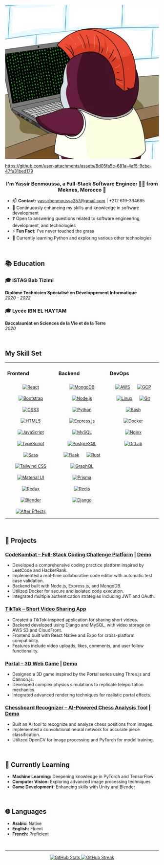 <div align="center">
  <img src="https://github.com/kratos606/kratos606/blob/main/giphy.webp" align="center" height="" width="600" />
</div>

https://github.com/user-attachments/assets/8d05fa5c-681a-4af5-9cbe-47fa31bed179

### <div align="center">I'm Yassir Benmoussa, a Full-Stack Software Engineer 👨‍💻 from Meknes, Morocco 🚀</div>  

- 📫 **Contact:** [yassirbenmoussa357@gmail.com](mailto:yassirbenmoussa357@gmail.com) | +212 619-334695
- 🌱 Continuously enhancing my skills and knowledge in software development
- ❓ Open to answering questions related to software engineering, development, and technologies
- ⚡ **Fun Fact:** I've never touched the grass
- 🧠 Currently learning Python and exploring various other technologies

<br/>

## 📚 Education

### 🎓 ISTAG Bab Tizimi
**Diplôme Technicien Spécialisé en Développement Informatique**  
*2020 - 2022*

### 🎓 Lycée IBN EL HAYTAM
**Baccalauréat en Sciences de la Vie et de la Terre**  
*2020*

<br/>

## My Skill Set  
<table><tr><td valign="top" width="33%">



### Frontend  
<div align="center">  
<a href="https://reactjs.org/" target="_blank"><img style="margin: 10px" src="https://profilinator.rishav.dev/skills-assets/react-original-wordmark.svg" alt="React" height="50" /></a>  
<a href="https://getbootstrap.com/docs/3.4/javascript/" target="_blank"><img style="margin: 10px" src="https://profilinator.rishav.dev/skills-assets/bootstrap-plain.svg" alt="Bootstrap" height="50" /></a>  
<a href="https://www.w3schools.com/css/" target="_blank"><img style="margin: 10px" src="https://profilinator.rishav.dev/skills-assets/css3-original-wordmark.svg" alt="CSS3" height="50" /></a>  
<a href="https://en.wikipedia.org/wiki/HTML5" target="_blank"><img style="margin: 10px" src="https://profilinator.rishav.dev/skills-assets/html5-original-wordmark.svg" alt="HTML5" height="50" /></a>  
<a href="https://www.javascript.com/" target="_blank"><img style="margin: 10px" src="https://profilinator.rishav.dev/skills-assets/javascript-original.svg" alt="JavaScript" height="50" /></a>  
<a href="https://www.typescriptlang.org/" target="_blank"><img style="margin: 10px" src="https://profilinator.rishav.dev/skills-assets/typescript-original.svg" alt="TypeScript" height="50" /></a>  
<a href="https://sass-lang.com/" target="_blank"><img style="margin: 10px" src="https://profilinator.rishav.dev/skills-assets/sass-original.svg" alt="Sass" height="50" /></a>  
<a href="https://www.tailwindcss.com/" target="_blank"><img style="margin: 10px" src="https://profilinator.rishav.dev/skills-assets/tailwindcss.svg" alt="Tailwind CSS" height="50" /></a>  
<a href="https://mui.com/" target="_blank"><img style="margin: 10px" src="https://profilinator.rishav.dev/skills-assets/mui.png" alt="Material UI" height="50" /></a>  
<a href="https://redux.js.org/" target="_blank"><img style="margin: 10px" src="https://profilinator.rishav.dev/skills-assets/redux-original.svg" alt="Redux" height="50" /></a>  
<a href="https://www.blender.org/" target="_blank"><img style="margin: 10px" src="https://profilinator.rishav.dev/skills-assets/blender_community_badge_white.svg" alt="Blender" height="50" /></a>  
<a href="https://www.adobe.com/in/products/aftereffects.html" target="_blank"><img style="margin: 10px" src="https://profilinator.rishav.dev/skills-assets/aftereffects.png" alt="After Effects" height="50" /></a>  
</div>

</td><td valign="top" width="33%">



### Backend  
<div align="center">  
<a href="https://www.mongodb.com/" target="_blank"><img style="margin: 10px" src="https://profilinator.rishav.dev/skills-assets/mongodb-original-wordmark.svg" alt="MongoDB" height="50" /></a>  
<a href="https://nodejs.org/" target="_blank"><img style="margin: 10px" src="https://profilinator.rishav.dev/skills-assets/nodejs-original-wordmark.svg" alt="Node.js" height="50" /></a>  
<a href="https://www.python.org/" target="_blank"><img style="margin: 10px" src="https://profilinator.rishav.dev/skills-assets/python-original.svg" alt="Python" height="50" /></a>  
<a href="https://expressjs.com/" target="_blank"><img style="margin: 10px" src="https://profilinator.rishav.dev/skills-assets/express-original-wordmark.svg" alt="Express.js" height="50" /></a>  
<a href="https://www.mysql.com/" target="_blank"><img style="margin: 10px" src="https://profilinator.rishav.dev/skills-assets/mysql-original-wordmark.svg" alt="MySQL" height="50" /></a>  
<a href="https://www.postgresql.org/" target="_blank"><img style="margin: 10px" src="https://profilinator.rishav.dev/skills-assets/postgresql-original-wordmark.svg" alt="PostgreSQL" height="50" /></a>  
<a href="https://flask.palletsprojects.com/" target="_blank"><img style="margin: 10px" src="https://profilinator.rishav.dev/skills-assets/flask.png" alt="Flask" height="50" /></a>  
<a href="https://www.rust-lang.org/" target="_blank"><img style="margin: 10px" src="https://profilinator.rishav.dev/skills-assets/rust-plain.svg" alt="Rust" height="50" /></a>  
<a href="https://graphql.org/" target="_blank"><img style="margin: 10px" src="https://profilinator.rishav.dev/skills-assets/graphql.png" alt="GraphQL" height="50" /></a>  
<a href="https://www.prisma.io/" target="_blank"><img style="margin: 10px" src="https://profilinator.rishav.dev/skills-assets/prisma.png" alt="Prisma" height="50" /></a>  
<a href="https://redis.io/" target="_blank"><img style="margin: 10px" src="https://profilinator.rishav.dev/skills-assets/redis-original-wordmark.svg" alt="Redis" height="50" /></a>  
<a href="https://www.djangoproject.com/" target="_blank"><img style="margin: 10px" src="https://profilinator.rishav.dev/skills-assets/django-original.svg" alt="Django" height="50" /></a>  
</div>

</td><td valign="top" width="33%">



### DevOps  
<div align="center">  
<a href="https://aws.amazon.com/" target="_blank"><img style="margin: 10px" src="https://profilinator.rishav.dev/skills-assets/amazonwebservices-original-wordmark.svg" alt="AWS" height="50" /></a>  
<a href="https://cloud.google.com/" target="_blank"><img style="margin: 10px" src="https://profilinator.rishav.dev/skills-assets/google_cloud-icon.svg" alt="GCP" height="50" /></a>  
<a href="https://www.linux.org/" target="_blank"><img style="margin: 10px" src="https://profilinator.rishav.dev/skills-assets/linux-original.svg" alt="Linux" height="50" /></a>  
<a href="https://github.com/" target="_blank"><img style="margin: 10px" src="https://profilinator.rishav.dev/skills-assets/git-scm-icon.svg" alt="Git" height="50" /></a>  
<a href="https://www.gnu.org/software/bash/" target="_blank"><img style="margin: 10px" src="https://profilinator.rishav.dev/skills-assets/gnu_bash-icon.svg" alt="Bash" height="50" /></a>  
<a href="https://www.docker.com/" target="_blank"><img style="margin: 10px" src="https://profilinator.rishav.dev/skills-assets/docker-original-wordmark.svg" alt="Docker" height="50" /></a>  
<a href="https://www.nginx.com/" target="_blank"><img style="margin: 10px" src="https://profilinator.rishav.dev/skills-assets/nginx-original.svg" alt="Nginx" height="50" /></a>  
<a href="https://about.gitlab.com/" target="_blank"><img style="margin: 10px" src="https://profilinator.rishav.dev/skills-assets/gitlab.svg" alt="GitLab" height="50" /></a>  
</div>

</td></tr></table>  

<br/>  

## 💼 Projects

### [CodeKombat – Full-Stack Coding Challenge Platform](https://github.com/yourusername/codekombat) | [Demo](https://codekombat.ddns.net/)
- Developed a comprehensive coding practice platform inspired by LeetCode and HackerRank.
- Implemented a real-time collaborative code editor with automatic test case validation.
- Backend built with Node.js, Express.js, and MongoDB.
- Utilized Docker for secure and isolated code execution.
- Integrated multiple authentication strategies including JWT and OAuth.

### [TikTak – Short Video Sharing App](https://github.com/yourusername/tiktak)
- Created a TikTok-inspired application for sharing short videos.
- Backend developed using Django and MySQL, with video storage on AWS S3 and CloudFront.
- Frontend built with React Native and Expo for cross-platform compatibility.
- Features include video uploads, likes, comments, and user follow functionality.

### [Portal – 3D Web Game](https://github.com/yourusername/portal-game) | [Demo](https://kratos606.github.io/portal/)
- Designed a 3D game inspired by the Portal series using Three.js and Cannon.js.
- Developed complex physics simulations to replicate teleportation mechanics.
- Integrated advanced rendering techniques for realistic portal effects.

### [Chessboard Recognizer – AI-Powered Chess Analysis Tool](https://github.com/yourusername/chessboard-recognizer) | [Demo](https://huggingface.co/spaces/salominavina/chessboard-recognizer)
- Built an AI tool to recognize and analyze chess positions from images.
- Implemented a convolutional neural network for accurate piece classification.
- Utilized OpenCV for image processing and PyTorch for model training.

<br/>

## 🧠 Currently Learning
- **Machine Learning:** Deepening knowledge in PyTorch and TensorFlow
- **Computer Vision:** Exploring advanced image processing techniques
- **Game Development:** Enhancing skills with Unity and Blender

<br/>

## 🌐 Languages
- **Arabic:** Native
- **English:** Fluent
- **French:** Proficient

<br/>

---

<div align="center">
  <a href="https://github.com/kratos606/kratos606">
    <img src="https://github-readme-stats.vercel.app/api?username=kratos606&show_icons=true&theme=radical" alt="GitHub Stats" />
  </a>
  <a href="https://github.com/kratos606/kratos606">
    <img src="https://github-readme-streak-stats.herokuapp.com/?user=kratos606&theme=radical" alt="GitHub Streak" />
  </a>
</div>
